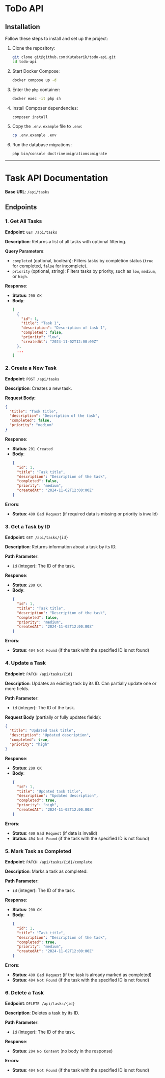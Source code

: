 # ToDo API

## Installation

Follow these steps to install and set up the project:

1. Clone the repository:

   ```bash
   git clone git@github.com:Kutabarik/todo-api.git
   cd todo-api
   ```

2. Start Docker Compose:

   ```bash
   docker compose up -d
   ```

3. Enter the `php` container:

   ```bash
   docker exec -it php sh
   ```

4. Install Composer dependencies:

   ```bash
   composer install
   ```

5. Copy the `.env.example` file to `.env`:

   ```bash
   cp .env.example .env
   ```

6. Run the database migrations:

   ```bash
   php bin/console doctrine:migrations:migrate
   ```

---


# Task API Documentation

**Base URL**: `/api/tasks`

## Endpoints

### 1. Get All Tasks

**Endpoint**: `GET /api/tasks`

**Description**: Returns a list of all tasks with optional filtering.

**Query Parameters**:

- `completed` (optional, boolean): Filters tasks by completion status (`true` for completed, `false` for incomplete).
- `priority` (optional, string): Filters tasks by priority, such as `low`, `medium`, or `high`.

**Response**:

- **Status**: `200 OK`
- **Body**:
  ```json
  [
    {
      "id": 1,
      "title": "Task 1",
      "description": "Description of task 1",
      "completed": false,
      "priority": "low",
      "createdAt": "2024-11-02T12:00:00Z"
    },
    ...
  ]
  ```

### 2. Create a New Task

**Endpoint**: `POST /api/tasks`

**Description**: Creates a new task.

**Request Body**:
  ```json
  {
    "title": "Task title",
    "description": "Description of the task",
    "completed": false,
    "priority": "medium"
  }
  ```

**Response**:

- **Status**: `201 Created`
- **Body**:
  ```json
  {
    "id": 1,
    "title": "Task title",
    "description": "Description of the task",
    "completed": false,
    "priority": "medium",
    "createdAt": "2024-11-02T12:00:00Z"
  }
  ```

**Errors**:

- **Status**: `400 Bad Request` (if required data is missing or priority is invalid)

### 3. Get a Task by ID

**Endpoint**: `GET /api/tasks/{id}`

**Description**: Returns information about a task by its ID.

**Path Parameter**:

- `id` (integer): The ID of the task.

**Response**:

- **Status**: `200 OK`
- **Body**:
  ```json
  {
    "id": 1,
    "title": "Task title",
    "description": "Description of the task",
    "completed": false,
    "priority": "medium",
    "createdAt": "2024-11-02T12:00:00Z"
  }
  ```

**Errors**:

- **Status**: `404 Not Found` (if the task with the specified ID is not found)

### 4. Update a Task

**Endpoint**: `PATCH /api/tasks/{id}`

**Description**: Updates an existing task by its ID. Can partially update one or more fields.

**Path Parameter**:

- `id` (integer): The ID of the task.

**Request Body** (partially or fully updates fields):
  ```json
  {
    "title": "Updated task title",
    "description": "Updated description",
    "completed": true,
    "priority": "high"
  }
  ```

**Response**:

- **Status**: `200 OK`
- **Body**:
  ```json
  {
    "id": 1,
    "title": "Updated task title",
    "description": "Updated description",
    "completed": true,
    "priority": "high",
    "createdAt": "2024-11-02T12:00:00Z"
  }
  ```

**Errors**:

- **Status**: `400 Bad Request` (if data is invalid)
- **Status**: `404 Not Found` (if the task with the specified ID is not found)

### 5. Mark Task as Completed

**Endpoint**: `PATCH /api/tasks/{id}/complete`

**Description**: Marks a task as completed.

**Path Parameter**:

- `id` (integer): The ID of the task.

**Response**:

- **Status**: `200 OK`
- **Body**:
  ```json
  {
    "id": 1,
    "title": "Task title",
    "description": "Description of the task",
    "completed": true,
    "priority": "medium",
    "createdAt": "2024-11-02T12:00:00Z"
  }
  ```

**Errors**:

- **Status**: `400 Bad Request` (if the task is already marked as completed)
- **Status**: `404 Not Found` (if the task with the specified ID is not found)

### 6. Delete a Task

**Endpoint**: `DELETE /api/tasks/{id}`

**Description**: Deletes a task by its ID.

**Path Parameter**:

- `id` (integer): The ID of the task.

**Response**:

- **Status**: `204 No Content` (no body in the response)

**Errors**:

- **Status**: `404 Not Found` (if the task with the specified ID is not found)

